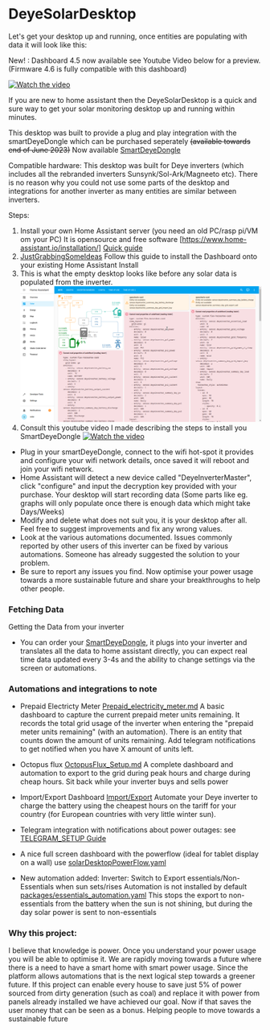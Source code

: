 # DeyeSolarDesktop

Let's get your desktop up and running, once entities are populating with data it will look like this:

New! : Dashboard 4.5 now available see Youtube Video below for a preview. (Firmware 4.6 is fully compatible with this dashboard)

[![Watch the video](https://img.youtube.com/vi/djIpEzQoppA/0.jpg)](https://www.youtube.com/watch?v=djIpEzQoppA)

If you are new to home assistant then the DeyeSolarDesktop is a quick and sure way to get your solar monitoring desktop up and running within minutes.

This desktop was built to provide a plug and play integration with the smartDeyeDongle which can be purchased seperately ~~(available towards end of June 2023)~~ Now available [SmartDeyeDongle](./SmartDeyeDongle.md)

Compatible hardware: This desktop was built for Deye inverters (which includes all the rebranded inverters Sunsynk/Sol-Ark/Magneeto etc). There is no reason why you could not use some parts of the desktop and integrations for another inverter as many entities are similar between inverters.

Steps:

1. Install your own Home Assistant server  (you need an old PC/rasp pi/VM om your PC) It is opensource and free software [https://www.home-assistant.io/installation/] [Quick guide](./InstallHomeAssistant.md)
2. [JustGrabbingSomeIdeas](./JustGrabbingSomeIdeas.md) Follow this guide to install the Dashboard onto your existing Home Assistant Install
3. This is what the empty desktop looks like before any solar data is populated from the inverter.
  ![image](./EmptyDesktop.png)
4. Consult this youtube video I made describing the steps to install you SmartDeyeDongle
[![Watch the video](https://img.youtube.com/vi/sfhMm31nhoE/0.jpg)](https://www.youtube.com/watch?v=sfhMm31nhoE)

* Plug in your smartDeyeDongle, connect to the wifi hot-spot it provides and configure your wifi network details, once saved it will reboot and join your wifi network.
* Home Assistant will detect a new device called "DeyeInverterMaster", click "configure" and input the decryption key provided with your purchase. Your desktop will start recording data (Some parts like eg. graphs will only populate once there is enough data which might take Days/Weeks)
* Modify and delete what does not suit you, it is your desktop after all. Feel free to suggest improvements and fix any wrong values.
* Look at the various automations documented. Issues commonly reported by other users of this inverter can be fixed by various automations. Someone has already suggested the solution to your problem.
* Be sure to report any issues you find. Now optimise your power usage towards a more sustainable future and share your breakthroughs to help other people.

### Fetching Data
Getting the Data from your inverter
* You can order your [SmartDeyeDongle](./SmartDeyeDongle.md), it plugs into your inverter and translates all the data to home assistant directly, you can expect real time data updated every 3-4s and the ability to change settings via the screen or automations.


### Automations and integrations to note

* Prepaid Electricty Meter [Prepaid_electricity_meter.md](./Prepaid_electricity_meter.md)
A basic dashboard to capture the current prepaid meter units remaining. It records the total grid usage of the inverter when entering the "prepaid meter units remaining" (with an automation). There is an entity that counts down the amount of units remaining. Add telegram notifications to get notified when you have X amount of units left.  

* Octopus flux [OctopusFlux_Setup.md](./OctopusFlux_Setup.md)
A complete dashboard and automation to export to the grid during peak hours and charge during cheap hours. Sit back while your inverter buys and sells power

* Import/Export Dashboard [Import/Export](./Import_Export.md)
  Automate your Deye inverter to charge the battery using the cheapest hours on the tariff for your country (for European countries with very little winter sun).

* Telegram integration with notifications about power outages:
see [TELEGRAM_SETUP Guide](./TELEGRAM_SETUP.md)

* A nice full screen dashboard with the powerflow (ideal for tablet display on a wall)
  use [solarDesktopPowerFlow.yaml](./solarDesktopPowerFlow.yaml)

* New automation added:
Inverter: Switch to Export essentials/Non-Essentials when sun sets/rises
Automation is not installed by default [packages/essentials_automation.yaml](./packages/essentials_automation.yaml)
This stops the export to non-essentials from the battery when the sun is not shining, but during the day solar power is sent to non-essentials

### Why this project:
I believe that knowledge is power. Once you understand your power usage you will be able to optimise it. We are rapidly moving towards a future where there is a need to have a smart home with smart power usage. Since the platform allows automations that is the next logical step towards a greener future. If this project can enable every house to save just 5% of power sourced from dirty generation (such as coal) and replace it with power from panels already installed we have achieved our goal. Now if that saves the user money that can be seen as a bonus. Helping people to move towards a sustainable future
